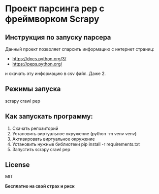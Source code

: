 # Проект парсинга pep с фреймворком Scrapy
## Инструкция по запуску парсера

Данный проект позволяет спарсить информацию с интернет страниц:

- https://docs.python.org/3/
- https://peps.python.org/

и скачать эту информацию в csv файл. Даже 2.
## Режимы запуска

scrapy crawl pep

## Как запускать программу:
1) Скачать репозиторий
2) Установить виртуальное окружение (python -m venv venv)
3) Активировать виртуальное окружение
4) Установить нужные библиотеки pip install -r requirements.txt
5) Запустить scrapy crawl pep

## License

MIT

**Бесплатно на свой страх и риск**
